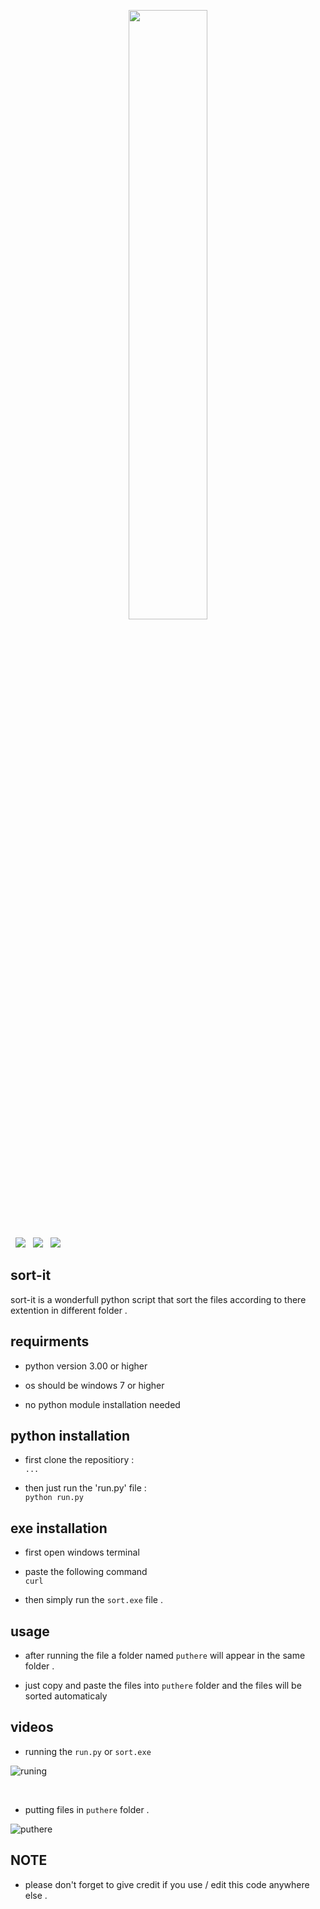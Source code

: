 <p align="center">
  <img src="https://user-images.githubusercontent.com/75600994/222332648-3ff17d4d-568c-4fc1-b9b7-5df8d2c140ad.png" width="50%" height="50%">
</p>
<p>
&nbsp;
<img src="https://img.shields.io/github/license/dev22419/sort-it?style=for-the-badge">
&nbsp;
<img src="https://img.shields.io/github/last-commit/dev22419/sort-it?style=for-the-badge">
&nbsp;
<img src="https://img.shields.io/github/watchers/dev22419/sort-it?style=social">
</p>


## sort-it <br>
sort-it is a wonderfull python script that sort the files according to there extention in different folder .

## requirments 

- python version 3.00 or higher

- os should be windows 7 or higher

- no python module installation needed

## python installation

- first clone the repositiory : <br>
  ```...```
  
- then just run the 'run.py' file : <br>
  ```python run.py```
  
## exe installation

- first open windows terminal

- paste the following command <br>
  ``curl ``
  
- then simply run the ```sort.exe``` file . 
  
## usage 

- after running the file a folder named `puthere` will appear in the same folder .

- just copy and paste the files into `puthere` folder and the files will be sorted automaticaly

## videos

- running the ```run.py``` or ```sort.exe``` <br>

![runing](https://user-images.githubusercontent.com/75600994/220376873-fe4263d3-ad34-440e-8ee1-a6f555221a16.gif)

<br>

- putting files in ```puthere``` folder .<br>

![puthere](https://user-images.githubusercontent.com/75600994/220377901-3dd64d23-7dd9-42f0-a308-4a9a4910e209.gif)

## NOTE
- please don't forget to give credit if you use / edit this code anywhere else .
